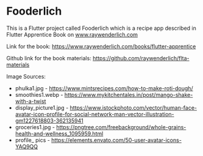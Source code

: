 # Fooderlich
This is a Flutter project called Fooderlich which is a recipe app described in Flutter Apprentice Book on www.raywenderlich.com

Link for the book: https://www.raywenderlich.com/books/flutter-apprentice

Github link for the book materials: https://github.com/raywenderlich/flta-materials

Image Sources:
- phulka1.jpg - https://www.mintsrecipes.com/how-to-make-roti-dough/
- smoothies1.webp - https://www.mykitchentales.in/post/mango-shake-with-a-twist
- display_picture1.jpg - https://www.istockphoto.com/vector/human-face-avatar-icon-profile-for-social-network-man-vector-illustration-gm1227618803-362135941
- groceries1.jpg - https://pngtree.com/freebackground/whole-grains-health-and-wellness_1095959.html
- profile_ pics - https://elements.envato.com/50-user-avatar-icons-YAQ9QQ